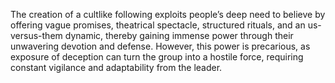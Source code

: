The creation of a cultlike following exploits people’s deep need to believe by offering vague promises, theatrical spectacle, structured rituals, and an us-versus-them dynamic, thereby gaining immense power through their unwavering devotion and defense. However, this power is precarious, as exposure of deception can turn the group into a hostile force, requiring constant vigilance and adaptability from the leader.
